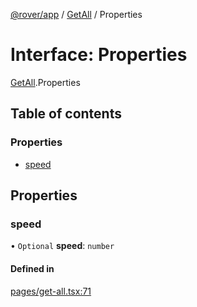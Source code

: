 [@rover/app](../README.md) / [GetAll](../modules/GetAll.md) / Properties

# Interface: Properties

[GetAll](../modules/GetAll.md).Properties

## Table of contents

### Properties

- [speed](GetAll.Properties.md#speed)

## Properties

### speed

• `Optional` **speed**: `number`

#### Defined in

[pages/get-all.tsx:71](https://github.com/kasperisager/rover/blob/dc1c8cc/app/pages/get-all.tsx#L71)
